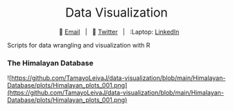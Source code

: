 <h1 style="font-weight:normal" align="center">
  &nbsp;Data Visualization&nbsp;
</h1>

<div align="center">

&nbsp;&nbsp;&nbsp;:e-mail: [Email][Email]&nbsp;&nbsp;&nbsp;|&nbsp;&nbsp;&nbsp;:speech_balloon: [Twitter][Twitter]&nbsp;&nbsp;&nbsp;|&nbsp;&nbsp;&nbsp;:Laptop: [LinkedIn][LinkedIn]

</div>

[Twitter]:https://twitter.com/TamayoLeiva_J
[LinkedIn]:https:https://www.linkedin.com/in/javier-ignacio-tamayo-leiva-94613267/
[Email]:mailto:j.tamayo.leiva@gmail.com

Scripts for data wrangling and visualization with R

### The Himalayan Database

![https://github.com/TamayoLeivaJ/data-visualization/blob/main/Himalayan-Database/plots/Himalayan_plots_001.png](https://github.com/TamayoLeivaJ/data-visualization/blob/main/Himalayan-Database/plots/Himalayan_plots_001.png)

